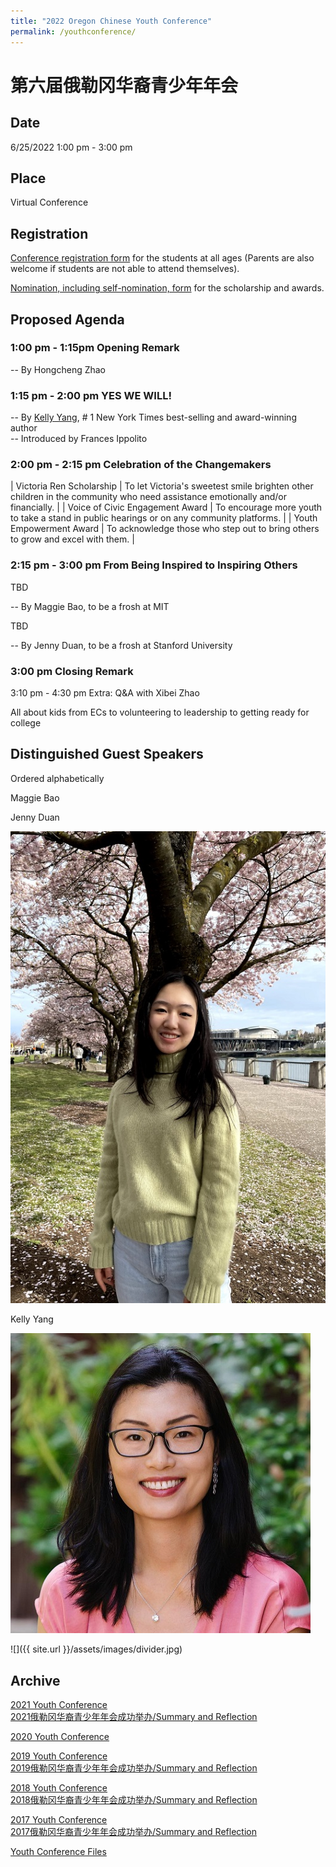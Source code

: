 ```yaml
---
title: "2022 Oregon Chinese Youth Conference"
permalink: /youthconference/
---
```


# 第六届俄勒冈华裔青少年年会

## Date

6/25/2022 1:00 pm - 3:00 pm

## Place

Virtual Conference

## Registration

[Conference registration form](https://us02web.zoom.us/meeting/register/tZctcu2vrj8tHNIzyrgksYxrXmUluBmq-xtD) for the students at all ages (Parents are also welcome if students are not able to attend themselves).

[Nomination, including self-nomination, form](https://docs.google.com/forms/d/e/1FAIpQLSfQRyJHdDFVPnelnzQpe8xVH2n0A8AsvoNi7VqHrCHFtCS4vg/viewform?c=0&w=1) for the scholarship and awards.

## Proposed Agenda

### 1:00 pm - 1:15pm Opening Remark

  -- By Hongcheng Zhao

### 1:15 pm - 2:00 pm YES WE WILL!

  -- By [Kelly Yang](https://www.kellyyang.com/), # 1 New York Times best-selling and award-winning author  
  -- Introduced by Frances Ippolito  

### 2:00 pm - 2:15 pm Celebration of the Changemakers

| Victoria Ren Scholarship | To let Victoria's sweetest smile brighten other children in the community who need assistance emotionally and/or financially. |
| Voice of Civic Engagement Award | To encourage more youth to take a stand in public hearings or on any community platforms. |
| Youth Empowerment Award | To acknowledge those who step out to bring others to grow and excel with them. |

### 2:15 pm - 3:00 pm From Being Inspired to Inspiring Others

TBD

  -- By Maggie Bao, to be a frosh at MIT

TBD

  -- By Jenny Duan, to be a frosh at Stanford University

### 3:00 pm Closing Remark

3:10 pm - 4:30 pm Extra: Q&A with Xibei Zhao

All about kids from ECs to volunteering to leadership to getting ready for college

## Distinguished Guest Speakers

Ordered alphabetically

Maggie Bao

Jenny Duan

<p><img src="/assets/images/pvsa/2021_Jenny_Duan.jpg"></p>

Kelly Yang

<p><img src="/assets/images/activities/kelly_yang.jpg"></p>

![]({{ site.url }}/assets/images/divider.jpg)

## Archive

[2021 Youth Conference](http://pdxchinese.org/youthconference/youth_conference_2021/)  
[2021俄勒冈华裔青少年年会成功举办/Summary and Reflection](http://pdxchinese.org/youth-conference-2021/)  

[2020 Youth Conference](http://pdxchinese.org/youthconference/youth_conference_2020/)  

[2019 Youth Conference](http://pdxchinese.org/youthconference/youth_conference_2019/)  
[2019俄勒冈华裔青少年年会成功举办/Summary and Reflection](http://pdxchinese.org/youth-conference-2019/)  

[2018 Youth Conference](http://pdxchinese.org/youthconference/youth_conference_2018/)  
[2018俄勒冈华裔青少年年会成功举办/Summary and Reflection](http://pdxchinese.org/youth-conference-2018/)  

[2017 Youth Conference](http://pdxchinese.org/youthconference/youth_conference_2017/)  
[2017俄勒冈华裔青少年年会成功举办/Summary and Reflection](http://pdxchinese.org/youth-conference-2017/)  

[Youth Conference Files](http://pdxchinese.org/resources/benefits_resources/youthconference/)
